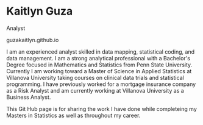 # Kaitlyn Guza

Analyst

guzakaitlyn.github.io

I am an experienced analyst skilled in data mapping, statistical coding, and data management. I am a strong analytical professional with
a Bachelor's Degree focused in Mathematics and Statistics from Penn State University. Currently I am working toward a Master of Science in Applied 
Statistics at Villanova University taking courses on clinical data trials and statistical programming. I have previously worked for a 
mortgage insurance company as a Risk Analyst and am currently working at Villanova University as a Business Analyst. 

This Git Hub page is for sharing the work I have done while completeing my Masters in Statistics as well as throughout my career.
